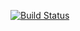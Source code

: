 [![Build Status](https://travis-ci.com/alanteals/travis-test.svg?branch=master)](https://travis-ci.com/alanteals/travis-test)